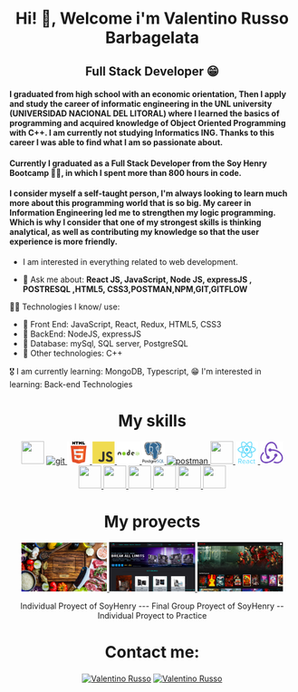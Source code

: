 <h1 align="center">Hi! 👋, Welcome i'm Valentino Russo Barbagelata</h1>

<h2 align="center">Full Stack Developer 😁</h2>
<h4> I graduated from high school with an economic orientation, Then I apply and study the career of informatic engineering in the UNL university (UNIVERSIDAD NACIONAL DEL LITORAL) where I learned the basics of programming and acquired knowledge of Object Oriented Programming with C++. I am currently not studying Informatics ING. Thanks to this career I was able to find what I am so passionate about.</h4>
<h4>Currently I graduated as a Full Stack Developer from the Soy Henry Bootcamp  🧑‍🎓, in which I spent more than 800 hours in code.</h4>
<h4> I consider myself a self-taught person, I'm always looking to learn much more about this programming world that is so big. My career in Information Engineering led me to strengthen my logic programming. Which is why I consider that one of my strongest skills is thinking analytical, as well as contributing my knowledge so that the user experience is more friendly.</h4>

- I am interested in everything related to web development.

- 💬 Ask me about: **React JS, JavaScript, Node JS, expressJS , POSTRESQL ,HTML5, CSS3,POSTMAN,NPM,GIT,GITFLOW**

🧑‍🎓 Technologies I know/ use:

- 🧠 Front End: JavaScript, React, Redux, HTML5, CSS3
- 🧠 BackEnd: NodeJS, expressJS
- 🧠 Database: mySql, SQL server, PostgreSQL
- 🧠 Other technologies: C++

🎖️ I am currently learning: MongoDB, Typescript,
😁 I'm interested in learning: Back-end Technologies

<h1 align="center">My skills</h1>
<p align="center"> 
<a href="https://expressjs.com" target="_blank" rel="noreferrer"> <img src="https://cdn.jsdelivr.net/gh/devicons/devicon/icons/express/express-original.svg" width="40" height="40" /></a> 
<a href="https://git-scm.com/" target="_blank" rel="noreferrer"> <img src="https://www.vectorlogo.zone/logos/git-scm/git-scm-icon.svg" alt="git" width="40" height="40"/> </a> 
<a href="https://www.w3.org/html/" target="_blank" rel="noreferrer"> <img src="https://raw.githubusercontent.com/devicons/devicon/master/icons/html5/html5-original-wordmark.svg" alt="html5" width="40" height="40"/> </a> 
<a href="https://developer.mozilla.org/en-US/docs/Web/JavaScript" target="_blank" rel="noreferrer"> <img src="https://raw.githubusercontent.com/devicons/devicon/master/icons/javascript/javascript-original.svg" alt="javascript" width="40" height="40"/> </a>
<a href="https://nodejs.org" target="_blank" rel="noreferrer"> <img src="https://raw.githubusercontent.com/devicons/devicon/master/icons/nodejs/nodejs-original-wordmark.svg" alt="nodejs" width="40" height="40"/> </a>
<a href="https://www.postgresql.org" target="_blank" rel="noreferrer"> <img src="https://raw.githubusercontent.com/devicons/devicon/master/icons/postgresql/postgresql-original-wordmark.svg" alt="postgresql" width="40" height="40"/> </a>
<a href="https://postman.com" target="_blank" rel="noreferrer"> <img src="https://www.vectorlogo.zone/logos/getpostman/getpostman-icon.svg" alt="postman" width="40" height="40"/> </a>
<a href="https://devdocs.io/cpp/" target="_blank">
<img src="https://cdn.jsdelivr.net/gh/devicons/devicon/icons/cplusplus/cplusplus-original.svg" width="40" height="40"/>
</a>
<a href="https://reactjs.org/" target="_blank" rel="noreferrer"> <img src="https://raw.githubusercontent.com/devicons/devicon/master/icons/react/react-original-wordmark.svg" alt="react" width="40" height="40"/> </a>
<a href="https://redux.js.org" target="_blank" rel="noreferrer"> <img src="https://raw.githubusercontent.com/devicons/devicon/master/icons/redux/redux-original.svg" alt="redux" width="40" height="40"/> </a>
<a href="https://www.npmjs.com/" target="_blank">
 <img src="https://cdn.jsdelivr.net/gh/devicons/devicon/icons/npm/npm-original-wordmark.svg" width="40" height="40" />
 </a>
 <a href="https://sequelize.org/" target="_blank">
  <img src="https://cdn.jsdelivr.net/gh/devicons/devicon/icons/sequelize/sequelize-original.svg" width="40" height="40"/>
  </a>
  <a href="https://slack.com/intl/es-ar/" target="_blank">
   <img src="https://cdn.jsdelivr.net/gh/devicons/devicon/icons/slack/slack-original.svg" width="40" height="40"/>
   </a>
   <a href="https://trello.com/" target="_blank">
    <img src="https://cdn.jsdelivr.net/gh/devicons/devicon/icons/trello/trello-plain.svg" width="40" height="40"/>
    </a>
    <a href="https://www.typescriptlang.org/" target="_blank">
     <img src="https://cdn.jsdelivr.net/gh/devicons/devicon/icons/typescript/typescript-original.svg" width="40" height="40" /> 
    </a>
<a href="https://devdocs.io/css/" target="_blank">
  <img src="https://cdn.jsdelivr.net/gh/devicons/devicon/icons/css3/css3-original.svg" width="40" height="40"  />
    </a>
 <h1 align="center">My proyects</h1>
 
<p align='center'>
<a href="https://pi-food-tino-russo.vercel.app/">
 <img width="30%" src="./Images/PI-FOOD.png"/>
 </a>
 <a href="https://pg-rgb-store-three.vercel.app/">
 <img width="30%" src="./Images/RGB-STORE.png"/>
 
 </a>
  <a href="https://netflix-clone-tinorusso1012.vercel.app">
 <img width="30%" src="./Images/TinoFlix.png"/>
 </a>
 <br/>
 
 <p align="center"> 
  Individual Proyect of SoyHenry --- Final Group Proyect of SoyHenry -- Individual Proyect to Practice
</p>
<h1 align="center">Contact me:</h1>

<p align="center">
<a href="https://www.linkedin.com/in/valentinorusso/" target="blank"><img align="center" src="https://raw.githubusercontent.com/rahuldkjain/github-profile-readme-generator/master/src/images/icons/Social/linked-in-alt.svg" alt="Valentino Russo" height="30" width="40" /></a>
<a href="mailto:valentinorusso2002@gmail.com" target="blank"><img align="center" src="https://cdn-icons-png.flaticon.com/512/281/281769.png" alt="Valentino Russo" height="40" width="40" /></a>
</p>

